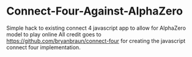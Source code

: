 # Connect-Four-Against-AlphaZero
Simple hack to existing connect 4 javascript app to allow for AlphaZero model to play online
All credit goes to https://github.com/bryanbraun/connect-four for creating the javascript connect four implementation.
